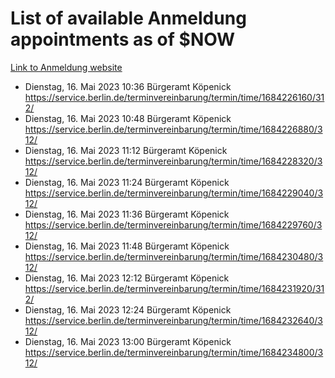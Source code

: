 # List of available Anmeldung appointments as of $NOW
[Link to Anmeldung website](https://service.berlin.de/terminvereinbarung/termin/tag.php?termin=1&anliegen[]=120686&dienstleisterlist=122210,122217,327316,122219,327312,122227,327314,122231,327346,122243,327348,122254,122252,329742,122260,329745,122262,329748,122271,327278,122273,327274,122277,327276,330436,122280,327294,122282,327290,122284,327292,122291,327270,122285,327266,122286,327264,122296,327268,150230,329760,122297,327286,122294,327284,122312,329763,122314,329775,122304,327330,122311,327334,122309,327332,317869,122281,327352,122279,329772,122283,122276,327324,122274,327326,122267,329766,122246,327318,122251,327320,122257,327322,122208,327298,122226,327300&herkunft=http%3A%2F%2Fservice.berlin.de%2Fdienstleistung%2F120686%2F)
- Dienstag, 16. Mai 2023 10:36 Bürgeramt Köpenick https://service.berlin.de/terminvereinbarung/termin/time/1684226160/312/
- Dienstag, 16. Mai 2023 10:48 Bürgeramt Köpenick https://service.berlin.de/terminvereinbarung/termin/time/1684226880/312/
- Dienstag, 16. Mai 2023 11:12 Bürgeramt Köpenick https://service.berlin.de/terminvereinbarung/termin/time/1684228320/312/
- Dienstag, 16. Mai 2023 11:24 Bürgeramt Köpenick https://service.berlin.de/terminvereinbarung/termin/time/1684229040/312/
- Dienstag, 16. Mai 2023 11:36 Bürgeramt Köpenick https://service.berlin.de/terminvereinbarung/termin/time/1684229760/312/
- Dienstag, 16. Mai 2023 11:48 Bürgeramt Köpenick https://service.berlin.de/terminvereinbarung/termin/time/1684230480/312/
- Dienstag, 16. Mai 2023 12:12 Bürgeramt Köpenick https://service.berlin.de/terminvereinbarung/termin/time/1684231920/312/
- Dienstag, 16. Mai 2023 12:24 Bürgeramt Köpenick https://service.berlin.de/terminvereinbarung/termin/time/1684232640/312/
- Dienstag, 16. Mai 2023 13:00 Bürgeramt Köpenick https://service.berlin.de/terminvereinbarung/termin/time/1684234800/312/
